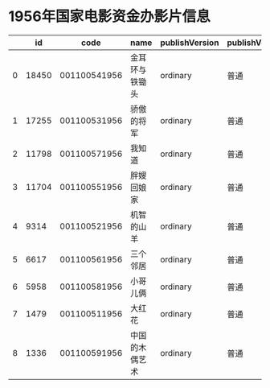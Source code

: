 # 1956年国家电影资金办影片信息


|    | id |  code  |  name  | publishVersion | publishVersionName |   type  |  typeName  |   producerName  |  publisherName  |  publishDate   |
| ---- | ---- | ---- | ---- | ---- | ----| ---- | ---- | ---- | ---- | ---- |
| 0 |  18450 |  001100541956 |  金耳环与铁锄头 |  ordinary |  普通 |  cartoon |  动画片 |  暂空 |  中国电影集团公司 |  -439200000000|
| 1 |  17255 |  001100531956 |  骄傲的将军 |  ordinary |  普通 |  cartoon |  动画片 |  未填写 |  暂空 |  -439200000000|
| 2 |  11798 |  001100571956 |  我知道 |  ordinary |  普通 |  cartoon |  动画片 |  电影频道节目中心 |  暂空 |  -439200000000|
| 3 |  11704 |  001100551956 |  胖嫂回娘家 |  ordinary |  普通 |  cartoon |  动画片 |  暂空 |  暂空 |  -439200000000|
| 4 |  9314 |  001100521956 |  机智的山羊 |  ordinary |  普通 |  cartoon |  动画片 |  未填写 |  暂空 |  -439200000000|
| 5 |  6617 |  001100561956 |  三个邻居 |  ordinary |  普通 |  cartoon |  动画片 |  电影频道节目中心 |  暂空 |  -439200000000|
| 6 |  5958 |  001100581956 |  小哥儿俩 |  ordinary |  普通 |  cartoon |  动画片 |  暂空 |  暂空 |  -439200000000|
| 7 |  1479 |  001100511956 |  大红花 |  ordinary |  普通 |  cartoon |  动画片 |  暂空 |  中国电影集团公司 |  -439200000000|
| 8 |  1336 |  001100591956 |  中国的木偶艺术 |  ordinary |  普通 |  cartoon |  动画片 |  暂空 |  暂空 |  -439200000000|
